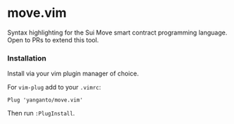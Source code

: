 # move.vim 
Syntax highlighting for the Sui Move smart contract programming language. Open to PRs to extend this tool. 

### Installation

Install via your vim plugin manager of choice.

For `vim-plug` add to your `.vimrc`:

```
Plug 'yanganto/move.vim'
```

Then run `:PlugInstall`.
